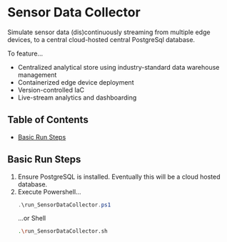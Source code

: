 # Sensor Data Collector

Simulate sensor data (dis)continuously streaming from multiple edge devices, to a central cloud-hosted central PostgreSql database.

To feature...
- Centralized analytical store using industry-standard data warehouse management 
- Containerized edge device deployment
- Version-controlled IaC
- Live-stream analytics and dashboarding

## Table of Contents
- [Basic Run Steps](#basicrunsteps)

## Basic Run Steps
1. Ensure PostgreSQL is installed. Eventually this will be a cloud hosted database.
2. Execute Powershell...
   ```powershell
   .\run_SensorDataCollector.ps1
   ```
   ...or Shell
   ```sh
   .\run_SensorDataCollector.sh
   ```
